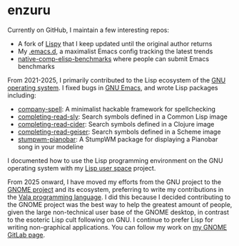# enzuru

Currently on GitHub, I maintain a few interesting repos:

- A fork of [Lispy](https://github.com/enzuru/lispy) that I keep updated until the original author returns
- My [.emacs.d](https://github.com/enzuru/.emacs.d), a maximalist Emacs config tracking the latest trends
- [native-comp-elisp-benchmarks](https://github.com/enzuru/native-comp-elisp-benchmarks) where people can submit Emacs benchmarks

From 2021-2025, I primarily contributed to the Lisp ecosystem of the [GNU operating system](https://gnu.org). I fixed bugs in [GNU Emacs](https://www.gnu.org/s/emacs/), and wrote Lisp packages including:

- [company-spell](https://github.com/enzuru/company-spell): A minimalist hackable framework for spellchecking
- [completing-read-sly](https://github.com/enzuru/completing-read-sly): Search symbols defined in a Common Lisp image
- [completing-read-cider](https://github.com/enzuru/completing-read-cider): Search symbols defined in a Clojure image
- [completing-read-geiser](https://github.com/enzuru/completing-read-geiser): Search symbols defined in a Scheme image
- [stumpwm-pianobar](https://github.com/stumpwm/stumpwm-contrib/tree/master/modeline/pianobar): A StumpWM package for displaying a Pianobar song in your modeline

I documented how to use the Lisp programming environment on the GNU operating system with my [Lisp user space](https://github.com/enzuru/lisp-user-space) project.

From 2025 onward, I have moved my efforts from the GNU project to the [GNOME project](https://gnome.org) and its ecosystem, preferring to write my contributions in the [Vala programming language](https://vala.dev/). I did this because I decided contributing to the GNOME project was the best way to help the greatest amount of people, given the large non-technical user base of the GNOME desktop, in contrast to the esoteric Lisp cult following on GNU. I continue to prefer Lisp for writing non-graphical applications. You can follow my work on [my GNOME GitLab page](https://gitlab.gnome.org/enzuru).
